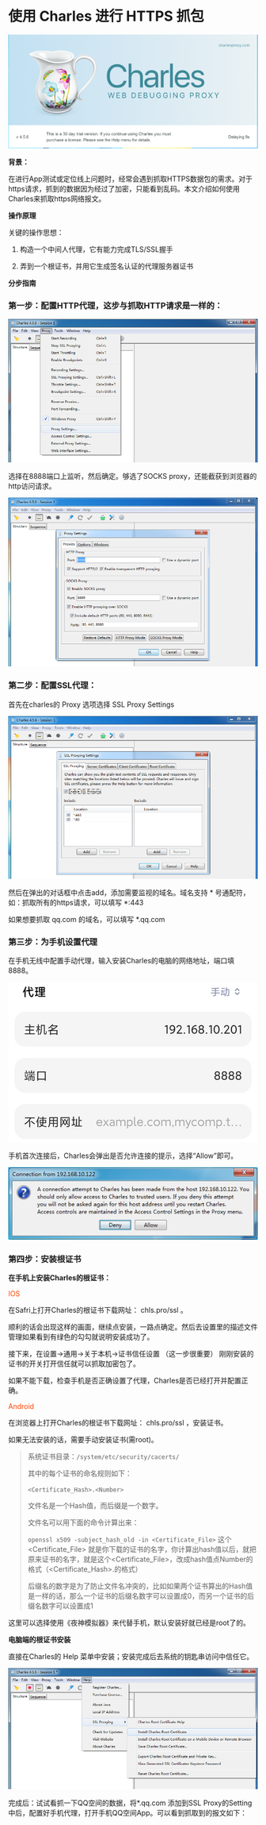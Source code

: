 # 使用 Charles 进行 HTTPS 抓包

![](./step0.png)

**背景：**

在进行App测试或定位线上问题时，经常会遇到抓取HTTPS数据包的需求。对于https请求，抓到的数据因为经过了加密，只能看到乱码。本文介绍如何使用Charles来抓取https网络报文。

**操作原理**

关键的操作思想：

1. 构造一个中间人代理，它有能力完成TLS/SSL握手

2. 弄到一个根证书，并用它生成签名认证的代理服务器证书

<!-- > Charles就是一个理想的中间人，它支持SSL握手，可以自动根据根证书生成一个签名的服务器证书，并且它的官网为我们提供了一个根证书。
> 
> 我们要做的就是在客户端安装好这个根证书，然后让我们的操作系统信任它。对App来说，需要设法在IOS或Android上装上这个官网提供的根证书。
> 
> 完成上述步骤后，App再指定Charles为它的代理服务器，这时，App请求的服务器证书就是Charles自动生成的代理服务器证书。如果Charles的根证书已被信任，这个自动生成的代理服务器证书是有效的，使用它App和Charles的TLS握手可以顺利完成。 -->


**分步指南**

### 第一步：配置HTTP代理，这步与抓取HTTP请求是一样的：

<!-- [](https://upload-images.jianshu.io/upload_images/4722219-e03ec3ed7adc50b5.png) -->
![](./step1_1.png)

选择在8888端口上监听，然后确定。够选了SOCKS proxy，还能截获到浏览器的http访问请求。

<!-- [](https://upload-images.jianshu.io/upload_images/4722219-63ff7695c115323e.png) -->
![](./step1_2.png)

### 第二步：配置SSL代理：

首先在charles的 Proxy 选项选择 SSL Proxy Settings

<!-- [](https://upload-images.jianshu.io/upload_images/4722219-7bc9f0010119b7dd.png) -->
![](./step2_1.png)

然后在弹出的对话框中点击add，添加需要监视的域名。域名支持 * 号通配符，如：抓取所有的https请求，可以填写 *:443

如果想要抓取 qq.com 的域名，可以填写 *.qq.com


### 第三步：为手机设置代理

在手机无线中配置手动代理，输入安装Charles的电脑的网络地址，端口填8888。

![](./step3_1.jpg)

手机首次连接后，Charles会弹出是否允许连接的提示，选择“Allow”即可。

![](./step3_2.png)

### 第四步：安装根证书

**在手机上安装Charles的根证书：**

<span style="color:#f40">IOS</span>

在Safri上打开Charles的根证书下载网址： chls.pro/ssl 。

顺利的话会出现这样的画面，继续点安装，一路点确定。然后去设置里的描述文件管理如果看到有绿色的勾勾就说明安装成功了。

接下来，在设置->通用->关于本机->证书信任设置 （这一步很重要） 刚刚安装的证书的开关打开信任就可以抓取加密包了。

[](https://upload-images.jianshu.io/upload_images/4722219-9fb5b9623d4699f7.png)

如果不能下载，检查手机是否正确设置了代理，Charles是否已经打开并配置正确。


<span style="color:#f40">Android<!-- 7.0 之后抓包 unknown 和证书无效的解决方案 --></span>

在浏览器上打开Charles的根证书下载网址： chls.pro/ssl ，安装证书。

如果无法安装的话，需要手动安装证书(需root)。

> 系统证书目录：`/system/etc/security/cacerts/`
> 
> 其中的每个证书的命名规则如下：
> 
> `<Certificate_Hash>.<Number>`
> 
> 文件名是一个Hash值，而后缀是一个数字。
> 
> 文件名可以用下面的命令计算出来：
> 
> `openssl x509 -subject_hash_old -in <Certificate_File>`
> 这个<Certificate_File> 就是你下载的证书的名字，你计算出hash值以后，就把原来证书的名字，就是这个<Certificate_File>，改成hash值点Number的格式（<Certificate_Hash>.<Number>的格式）
> 
> 后缀名的数字是为了防止文件名冲突的，比如如果两个证书算出的Hash值是一样的话，那么一个证书的后缀名数字可以设置成0，而另一个证书的后缀名数字可以设置成1

这里可以选择使用《夜神模拟器》来代替手机，默认安装好就已经是root了的。



**电脑端的根证书安装**

直接在Charles的 Help 菜单中安装；安装完成后去系统的钥匙串访问中信任它。

<!-- [](https://upload-images.jianshu.io/upload_images/4722219-d9f728b335d353fc.png) -->
![](./step4_pc.png)

完成后：试试看抓一下QQ空间的数据，将*.qq.com 添加到SSL Proxy的Setting中后，配置好手机代理，打开手机QQ空间App。可以看到抓取到的报文如下：

[](https://upload-images.jianshu.io/upload_images/4722219-a9e33ad9f6c602e9.png)


<!-- **几点说明：**

- 有些人认为https可以完美防止中间人攻击，无法抓到https的明文包...... 其实是不对的，TLS的设计只能说是从技术上最大限度地保护网络报文的安全，它无法防止用户自己作死。
- 网络安全和用户的安全意识是强相关的，技术的防范能力总是有限的。在实际生活中养成良好的上网习惯，千万不能随意信任不明来源的证书，轻视浏览器、操作系统或其他App给我们发出的安全警告。

 -->


